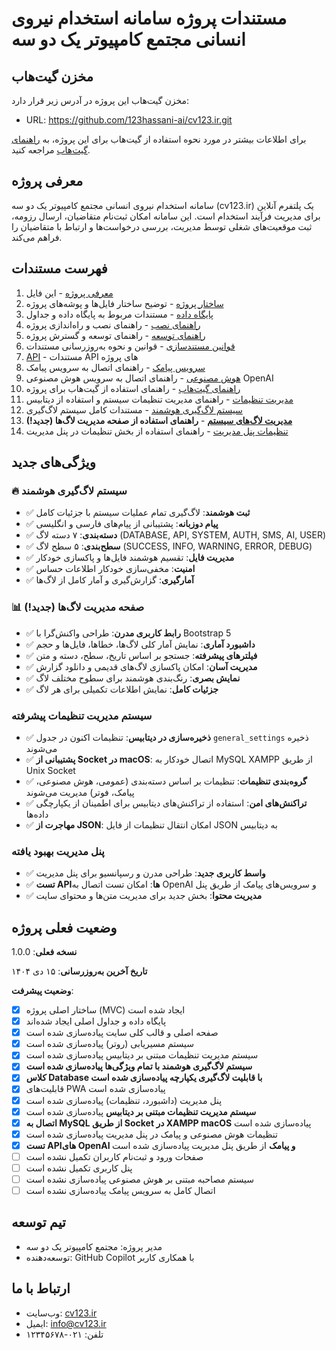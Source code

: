 # مستندات پروژه سامانه استخدام نیروی انسانی مجتمع کامپیوتر یک دو سه

## مخزن گیت‌هاب
مخزن گیت‌هاب این پروژه در آدرس زیر قرار دارد:
- URL: https://github.com/123hassani-ai/cv123.ir.git

برای اطلاعات بیشتر در مورد نحوه استفاده از گیت‌هاب برای این پروژه، به [راهنمای گیت‌هاب](github.md) مراجعه کنید.

## معرفی پروژه
سامانه استخدام نیروی انسانی مجتمع کامپیوتر یک دو سه (cv123.ir) یک پلتفرم آنلاین برای مدیریت فرآیند استخدام است. این سامانه امکان ثبت‌نام متقاضیان، ارسال رزومه، ثبت موقعیت‌های شغلی توسط مدیریت، بررسی درخواست‌ها و ارتباط با متقاضیان را فراهم می‌کند.

## فهرست مستندات

1. [معرفی پروژه](README.md) - این فایل
2. [ساختار پروژه](structure.md) - توضیح ساختار فایل‌ها و پوشه‌های پروژه
3. [پایگاه داده](database.md) - مستندات مربوط به پایگاه داده و جداول
4. [راهنمای نصب](installation.md) - راهنمای نصب و راه‌اندازی پروژه
5. [راهنمای توسعه](development.md) - راهنمای توسعه و گسترش پروژه
6. [قوانین مستندسازی](documentation_rules.md) - قوانین و نحوه به‌روزرسانی مستندات
7. [API](api.md) - مستندات API های پروژه
8. [سرویس پیامک](sms_integration.md) - راهنمای اتصال به سرویس پیامک
9. [هوش مصنوعی](ai_integration.md) - راهنمای اتصال به سرویس هوش مصنوعی OpenAI
10. [راهنمای گیت‌هاب](github.md) - راهنمای استفاده از گیت‌هاب برای پروژه
11. [مدیریت تنظیمات](settings.md) - راهنمای مدیریت تنظیمات سیستم و استفاده از دیتابیس
12. [سیستم لاگ‌گیری هوشمند](logging_system_design.md) - مستندات کامل سیستم لاگ‌گیری
13. [**مدیریت لاگ‌های سیستم**](admin-logs.md) - **راهنمای استفاده از صفحه مدیریت لاگ‌ها (جدید!)**
14. [تنظیمات پنل مدیریت](admin-settings.md) - راهنمای استفاده از بخش تنظیمات در پنل مدیریت

## ویژگی‌های جدید

### 🔥 سیستم لاگ‌گیری هوشمند
- ✅ **ثبت هوشمند**: لاگ‌گیری تمام عملیات سیستم با جزئیات کامل
- ✅ **پیام دوزبانه**: پشتیبانی از پیام‌های فارسی و انگلیسی
- ✅ **دسته‌بندی**: ۷ دسته لاگ (DATABASE, API, SYSTEM, AUTH, SMS, AI, USER)
- ✅ **سطح‌بندی**: ۵ سطح لاگ (SUCCESS, INFO, WARNING, ERROR, DEBUG)
- ✅ **مدیریت فایل**: تقسیم هوشمند فایل‌ها و پاکسازی خودکار
- ✅ **امنیت**: مخفی‌سازی خودکار اطلاعات حساس
- ✅ **آمارگیری**: گزارش‌گیری و آمار کامل از لاگ‌ها

### 📊 صفحه مدیریت لاگ‌ها (جدید!)
- ✅ **رابط کاربری مدرن**: طراحی واکنش‌گرا با Bootstrap 5
- ✅ **داشبورد آماری**: نمایش آمار کلی لاگ‌ها، خطاها، فایل‌ها و حجم
- ✅ **فیلترهای پیشرفته**: جستجو بر اساس تاریخ، سطح، دسته و متن
- ✅ **مدیریت آسان**: امکان پاکسازی لاگ‌های قدیمی و دانلود گزارش
- ✅ **نمایش بصری**: رنگ‌بندی هوشمند برای سطوح مختلف لاگ
- ✅ **جزئیات کامل**: نمایش اطلاعات تکمیلی برای هر لاگ

### سیستم مدیریت تنظیمات پیشرفته
- ✅ **ذخیره‌سازی در دیتابیس**: تنظیمات اکنون در جدول `general_settings` ذخیره می‌شوند
- ✅ **پشتیبانی از Socket در macOS**: اتصال خودکار به MySQL XAMPP از طریق Unix Socket
- ✅ **گروه‌بندی تنظیمات**: تنظیمات بر اساس دسته‌بندی (عمومی، هوش مصنوعی، پیامک، فوتر) مدیریت می‌شوند
- ✅ **تراکنش‌های امن**: استفاده از تراکنش‌های دیتابیس برای اطمینان از یکپارچگی داده‌ها
- ✅ **مهاجرت از JSON**: امکان انتقال تنظیمات از فایل JSON به دیتابیس

### پنل مدیریت بهبود یافته
- ✅ **واسط کاربری جدید**: طراحی مدرن و رسپانسیو برای پنل مدیریت
- ✅ **تست API‌ها**: امکان تست اتصال به OpenAI و سرویس‌های پیامک از طریق پنل
- ✅ **مدیریت محتوا**: بخش جدید برای مدیریت متن‌ها و محتوای سایت

## وضعیت فعلی پروژه

**نسخه فعلی**: 1.0.0

**تاریخ آخرین به‌روزرسانی**: ۱۵ دی ۱۴۰۴

**وضعیت پیشرفت**:
- [x] ساختار اصلی پروژه (MVC) ایجاد شده است
- [x] پایگاه داده و جداول اصلی ایجاد شده‌اند
- [x] صفحه اصلی و قالب کلی سایت پیاده‌سازی شده است
- [x] سیستم مسیریابی (روتر) پیاده‌سازی شده است
- [x] سیستم مدیریت تنظیمات مبتنی بر دیتابیس پیاده‌سازی شده است
- [x] **سیستم لاگ‌گیری هوشمند با تمام ویژگی‌ها پیاده‌سازی شده است**
- [x] **کلاس Database با قابلیت لاگ‌گیری یکپارچه پیاده‌سازی شده است**
- [x] قابلیت‌های PWA پیاده‌سازی شده است
- [x] پنل مدیریت (داشبورد، تنظیمات) پیاده‌سازی شده است
- [x] **سیستم مدیریت تنظیمات مبتنی بر دیتابیس** پیاده‌سازی شده است
- [x] **اتصال به MySQL از طریق Socket در XAMPP macOS** پیاده‌سازی شده است
- [x] تنظیمات هوش مصنوعی و پیامک در پنل مدیریت پیاده‌سازی شده است
- [x] **تست API‌های OpenAI و پیامک** از طریق پنل مدیریت پیاده‌سازی شده است
- [ ] صفحات ورود و ثبت‌نام کاربران تکمیل نشده است
- [ ] پنل کاربری تکمیل نشده است
- [ ] سیستم مصاحبه مبتنی بر هوش مصنوعی پیاده‌سازی نشده است
- [ ] اتصال کامل به سرویس پیامک پیاده‌سازی نشده است

## تیم توسعه
- مدیر پروژه: مجتمع کامپیوتر یک دو سه
- توسعه‌دهنده: GitHub Copilot با همکاری کاربر

## ارتباط با ما
- وب‌سایت: [cv123.ir](https://cv123.ir)
- ایمیل: info@cv123.ir
- تلفن: ۰۲۱-۱۲۳۴۵۶۷۸
